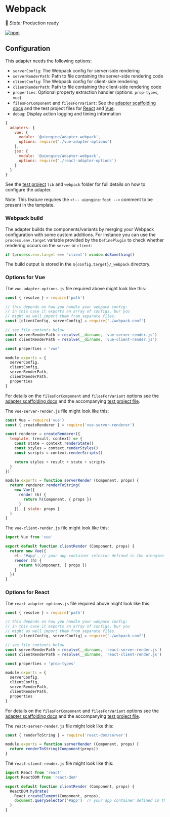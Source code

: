 # Webpack

🚦 *State:* Production ready

[![npm](https://img.shields.io/npm/v/@uiengine/adapter-webpack.svg)](https://www.npmjs.com/package/@uiengine/adapter-webpack)

## Configuration

This adapter needs the following options:

- `serverConfig`: The Webpack config for server-side rendering
- `serverRenderPath`: Path to file containing the server-side rendering code
- `clientConfig`: The Webpack config for client-side rendering
- `clientRenderPath`: Path to file containing the client-side rendering code
- `properties`: Optional property extraction handler (options: `prop-types`, `vue`)
- `filesForComponent` and `filesForVariant`: See the [adapter scaffolding docs](../#scaffolding) and the test project files for
  [React](https://github.com/dennisreimann/uiengine/blob/master/test/project/lib/react-scaffolding.js) and
  [Vue](https://github.com/dennisreimann/uiengine/blob/master/test/project/lib/vue-scaffolding.js).
- `debug`: Display action logging and timing information

```js
{
  adapters: {
    vue: {
      module: '@uiengine/adapter-webpack',
      options: require('./vue-adapter-options')
    },
    jsx: {
      module: '@uiengine/adapter-webpack',
      options: require('./react-adapter-options')
    }
  }
}
```

See the [test project](https://github.com/dennisreimann/uiengine/tree/master/test/project/) `lib` and `webpack` folder for full details on how to configure the adapter.

Note: This feature requires the `<!-- uiengine:foot -->` comment to be present in the template.

### Webpack build

The adapter builds the components/variants by merging your Webpack configuration with some custom additions.
For instance you can use the `process.env.target` variable provided by the `DefinePlugin` to check whether rendering occurs on the `server` or `client`:

```js
if (process.env.target === 'client') window.doSomething()
```

The build output is stored in the `${config.target}/_webpack` directory.

### Options for Vue

The `vue-adapter-options.js` file required above might look like this:

```js
const { resolve } = require('path')

// this depends on how you handle your webpack config:
// in this case it exports an array of configs, bur you
// might as well import them from separate files.
const [clientConfig, serverConfig] = require('./webpack.conf')

// see file contents below
const serverRenderPath = resolve(__dirname, 'vue-server-render.js')
const clientRenderPath = resolve(__dirname, 'vue-client-render.js')

const properties = 'vue'

module.exports = {
  serverConfig,
  clientConfig,
  serverRenderPath,
  clientRenderPath,
  properties
}
```

For details on the `filesForComponent` and `filesForVariant` options see the
[adapter scaffolding docs](../#scaffolding) and the accompanying
[test project file](https://github.com/dennisreimann/uiengine/blob/master/test/project/lib/vue-scaffolding.js).

The `vue-server-render.js` file might look like this:

```js
const Vue = require('vue')
const { createRenderer } = require('vue-server-renderer')

const renderer = createRenderer({
  template: (result, context) => {
    const state = context.renderState()
    const styles = context.renderStyles()
    const scripts = context.renderScripts()

    return styles + result + state + scripts
  }
})

module.exports = function serverRender (Component, props) {
  return renderer.renderToString(
    new Vue({
      render (h) {
        return h(Component, { props })
      }
    }), { state: props }
  )
}
```

The `vue-client-render.js` file might look like this:

```js
import Vue from 'vue'

export default function clientRender (Component, props) {
  return new Vue({
    el: '#app', // your app container selector defined in the uiengine preview template
    render (h) {
      return h(Component, { props })
    }
  })
}
```

### Options for React

The `react-adapter-options.js` file required above might look like this:

```js
const { resolve } = require('path')

// this depends on how you handle your webpack config:
// in this case it exports an array of configs, bur you
// might as well import them from separate files.
const [clientConfig, serverConfig] = require('./webpack.conf')

// see file contents below
const serverRenderPath = resolve(__dirname, 'react-server-render.js')
const clientRenderPath = resolve(__dirname, 'react-client-render.js')

const properties = 'prop-types'

module.exports = {
  serverConfig,
  clientConfig,
  serverRenderPath,
  clientRenderPath,
  properties
}
```

For details on the `filesForComponent` and `filesForVariant` options see the
[adapter scaffolding docs](../#scaffolding) and the accompanying
[test project file](https://github.com/dennisreimann/uiengine/blob/master/test/project/lib/react-scaffolding.js).

The `react-server-render.js` file might look like this:

```js
const { renderToString } = require('react-dom/server')

module.exports = function serverRender (Component, props) {
  return renderToString(Component(props))
}
```

The `react-client-render.js` file might look like this:

```js
import React from 'react'
import ReactDOM from 'react-dom'

export default function clientRender (Component, props) {
  ReactDOM.hydrate(
    React.createElement(Component, props),
    document.querySelector('#app')  // your app container defined in the uiengine preview template
  )
}
```

